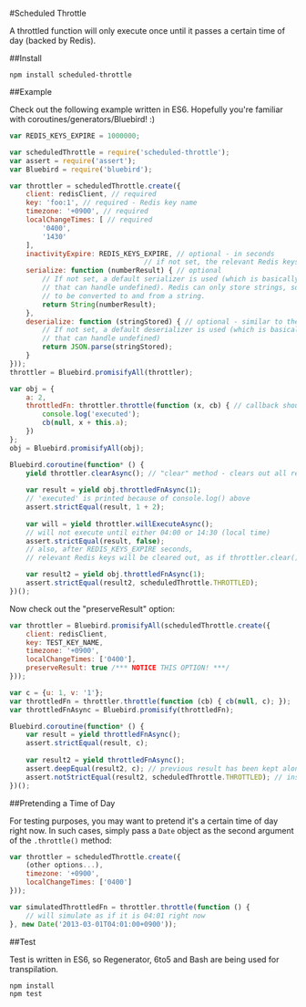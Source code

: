 #Scheduled Throttle

A throttled function will only execute once until it passes a certain time of day (backed by Redis).

##Install

```
npm install scheduled-throttle
```

##Example

Check out the following example written in ES6. Hopefully you're familiar with coroutines/generators/Bluebird! :)

```JavaScript
var REDIS_KEYS_EXPIRE = 1000000;

var scheduledThrottle = require('scheduled-throttle');
var assert = require('assert');
var Bluebird = require('bluebird');

var throttler = scheduledThrottle.create({
    client: redisClient, // required
    key: 'foo:1', // required - Redis key name
    timezone: '+0900', // required
    localChangeTimes: [ // required
        '0400',
        '1430'
    ],
    inactivityExpire: REDIS_KEYS_EXPIRE, // optional - in seconds
                                 // if not set, the relevant Redis keys never expire
    serialize: function (numberResult) { // optional
        // If not set, a default serializer is used (which is basically a JSON.stringify()
        // that can handle undefined). Redis can only store strings, so everything needs
        // to be converted to and from a string.
        return String(numberResult);
    },
    deserialize: function (stringStored) { // optional - similar to the serialize
        // If not set, a default deserializer is used (which is basically a JSON.parse()
        // that can handle undefined)
        return JSON.parse(stringStored);
    }
}));
throttler = Bluebird.promisifyAll(throttler);

var obj = {
    a: 2,
    throttledFn: throttler.throttle(function (x, cb) { // callback should be a nodeback
        console.log('executed');
        cb(null, x + this.a);
    })
};
obj = Bluebird.promisifyAll(obj);

Bluebird.coroutine(function* () {
    yield throttler.clearAsync(); // "clear" method - clears out all relevant Redis keys
    
    var result = yield obj.throttledFnAsync(1);
    // 'executed' is printed because of console.log() above
    assert.strictEqual(result, 1 + 2);
    
    var will = yield throttler.willExecuteAsync();
    // will not execute until either 04:00 or 14:30 (local time)
    assert.strictEqual(result, false);
    // also, after REDIS_KEYS_EXPIRE seconds,
    // relevant Redis keys will be cleared out, as if throttler.clear() is called

    var result2 = yield obj.throttledFnAsync(1);
    assert.strictEqual(result2, scheduledThrottle.THROTTLED);     
})();
```

Now check out the "preserveResult" option:

```JavaScript
var throttler = Bluebird.promisifyAll(scheduledThrottle.create({
    client: redisClient,
    key: TEST_KEY_NAME,
    timezone: '+0900',
    localChangeTimes: ['0400'],
    preserveResult: true /*** NOTICE THIS OPTION! ***/
}));

var c = {u: 1, v: '1'};
var throttledFn = throttler.throttle(function (cb) { cb(null, c); });
var throttledFnAsync = Bluebird.promisify(throttledFn);

Bluebird.coroutine(function* () {
    var result = yield throttledFnAsync();
    assert.strictEqual(result, c);
    
    var result2 = yield throttledFnAsync();
    assert.deepEqual(result2, c); // previous result has been kept along and is returned
    assert.notStrictEqual(result2, scheduledThrottle.THROTTLED); // instead of THROTTLED
})();
```

##Pretending a Time of Day

For testing purposes, you may want to pretend it's a certain time of day right now. In such cases, simply pass a `Date`
object as the second argument of the `.throttle()` method:

```JavaScript
var throttler = scheduledThrottle.create({
    (other options...),
    timezone: '+0900',
    localChangeTimes: ['0400']
}));

var simulatedThrottledFn = throttler.throttle(function () {
    // will simulate as if it is 04:01 right now
}, new Date('2013-03-01T04:01:00+0900'));
```

##Test

Test is written in ES6, so Regenerator, 6to5 and Bash are being used for transpilation.

```
npm install
npm test
```
